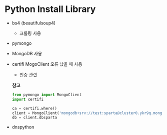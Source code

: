 # Python Install Library



- bs4 (beautifulsoup4)
  
  - 크롤링 사용
- pymongo
  
- MongoDB 사용
  
- certifi
  MogoClient 오류 났을 때 사용

  - 인증 관련

  **참고**

  ```python
  from pymongo import MongoClient
  import certifi
  
  ca = certifi.where()
  client = MongoClient('mongodb+srv://test:sparta@cluster0.ykr9q.mongodb.net/Cluster0?retryWrites=true&w=majority', tlsCAFile=ca)
  db = client.dbsparta
  ```

- dnspython